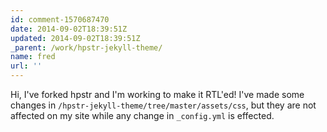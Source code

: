 ```yaml
---
id: comment-1570687470
date: 2014-09-02T18:39:51Z
updated: 2014-09-02T18:39:51Z
_parent: /work/hpstr-jekyll-theme/
name: fred
url: ''
---
```


Hi, I've forked hpstr and I'm working to make it RTL'ed! I've made some changes
in `/hpstr-jekyll-theme/tree/master/assets/css`, but they are not affected on my
site while any change in `_config.yml` is effected.
